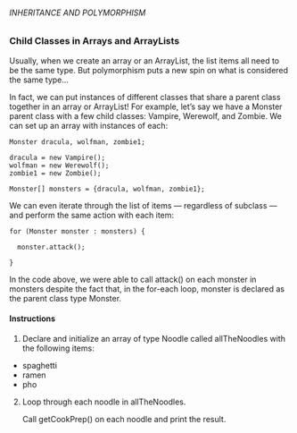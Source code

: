 ###### INHERITANCE AND POLYMORPHISM

### Child Classes in Arrays and ArrayLists

Usually, when we create an array or an ArrayList, the list items all need to be the same type. But polymorphism puts a new spin on what is considered the same type…

In fact, we can put instances of different classes that share a parent class together in an array or ArrayList! For example, let’s say we have a Monster parent class with a few child classes: Vampire, Werewolf, and Zombie. We can set up an array with instances of each:
```
Monster dracula, wolfman, zombie1;

dracula = new Vampire();
wolfman = new Werewolf();
zombie1 = new Zombie();
 
Monster[] monsters = {dracula, wolfman, zombie1};
```
We can even iterate through the list of items — regardless of subclass — and perform the same action with each item:
```
for (Monster monster : monsters) {
 
  monster.attack();
 
}
```
In the code above, we were able to call attack() on each monster in monsters despite the fact that, in the for-each loop, monster is declared as the parent class type Monster.

#### Instructions

1. Declare and initialize an array of type Noodle called allTheNoodles with the following items:

- spaghetti
- ramen
- pho

2. Loop through each noodle in allTheNoodles.

    Call getCookPrep() on each noodle and print the result.